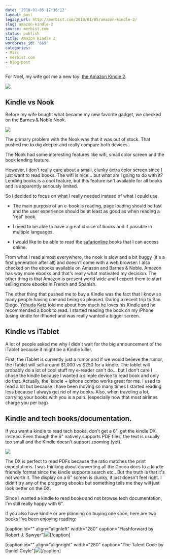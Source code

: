 ```yaml
---
date: '2010-01-05 17:36:12'
layout: post
legacy_url: http://merbist.com/2010/01/05/amazon-kindle-2/
slug: amazon-kindle-2
source: merbist.com
status: publish
title: Amazon Kindle 2
wordpress_id: '669'
categories:
- Misc
- merbist.com
- blog-post
---
```


For Noël, my wife got me a new toy: [the Amazon Kindle 2](http://www.amazon.com/gp/product/B0015T963C?ie=UTF8&tag=merbist-20&linkCode=as2&camp=1789&creative=390957&creativeASIN=B0015T963C).

[![](http://placeholder.apture.com/ph/360x280_AmazonProduct/)](http://www.amazon.com/gp/product/B0015T963C?tag=merbist-20)


## Kindle vs Nook


Before my wife bought what became my new favorite gadget, we checked on the Barnes & Noble Nook.

![](http://farm5.static.flickr.com/4012/4176062087_704a33b9fd_m.jpg)

The primary problem with the Nook was that it was out of stock. That pushed me to dig deeper and really compare both devices.

The Nook had some interesting features like wifi, small color screen and the book lending feature.

However, I don't really care about a small, clunky extra color screen since I just want to read books. The wifi is nice... but what am I going to do with it? Lending books is a cool feature, but this feature isn't available for all books and is apparently seriously limited.

So I decided to focus on what I really needed instead of what I could use.



	
  * The main purpose of an e-book is reading, page loading should be fast and the user experience should be at least as good as when reading a 'real' book.

	
  * I need to be able to have a great choice of books and if possible in multiple languages.

	
  * I would like to be able to read the [safarionline](http://www.safaribooksonline.com/) books that I can access online.


From what I read almost everywhere, the nook is slow and a bit buggy (it's a first generation after all) and doesn't come with a web browser. I also checked on the ebooks available on Amazon and Barnes & Noble. Amazon has way more ebooks and that's really what motivated my decision. The other thing is that Amazon is present world wide and I expect them to start selling more ebooks in French and Spanish.

The other thing that pushed me to buy a Kindle was the fact that I know so many people having one and being so pleased. During a recent trip to San Diego, [Yehuda Katz](http://www.linkedin.com/in/yehudakatz) told me about how much he loves his Kindle and he recommended a book to read. I started reading the book on my iPhone (using kindle for iPhone) and was really wanted a bigger screen.


## Kindle vs iTablet


A lot of people asked me why I didn't wait for the big announcement of the iTablet because it might be a Kindle killer.

First, the iTablet is currently just a rumor and if we would believe the rumor, the iTablet will sell around $1,000 vs $250 for a kindle. The tablet will probably do a lot of cool stuff my e-reader can't do... but I don't care I chose the kindle because I wanted a simple device to read book and only do that. Actually, the  kindle + iphone combo works great for me. I used to read a lot but because I have been moving so many times I started reading less because I always get rid of my books. Also, when traveling a lot, carrying your books with you is a pain. (especially now that most airlines charge you per bag)


## Kindle and tech books/documentation.


If you want a kindle to read tech books, don't get a 6", get the kindle DX instead. Even though the 6" natively supports PDF files, the text is usually too small and the Kindle doesn't support zooming (yet).

[![](http://placeholder.apture.com/ph/360x280_AmazonProduct/)](http://www.amazon.com/gp/product/B0015TCML0?tag=merbist-20)

The DX is perfect to read PDFs because the ratio matches the print expectations. I was thinking about converting all the Cocoa docs to a kindle friendly format since the kindle supports search etc.. But the truth is that it's not worth it. The display on a 6" screen is clunky, it just doesn't feel right. I didn't try any of the pragprog ebooks but something tells me they will just look better on the DX.

Since I wanted a kindle to read books and not browse tech documentation, I'm still really happy with 6".

If you also have kindle or are planning on buying one soon, here are two books I've been enjoying reading:

[caption id="" align="alignleft" width="280" caption="Flashforward by Robert J. Sawyer"][![](http://ecx.images-amazon.com/images/I/51qntNYMMEL._SL500_AA246_PIkin2,BottomRight,-12,34_AA280_SH20_OU01_.jpg)](http://www.amazon.com/Flashforward-ebook/dp/B002NANLCE/ref=sr_1_1?ie=UTF8&s=books&qid=1262741423&sr=8-1-catcorr)[/caption]

[caption id="" align="alignright" width="280" caption="The Talent Code by Daniel Coyle"][![](http://ecx.images-amazon.com/images/I/41CluL6Fo9L._SL500_AA246_PIkin2,BottomRight,-13,34_AA280_SH20_OU01_.jpg)](http://www.amazon.com/Talent-Code-Greatness-Grown-ebook/dp/B0026OR1UK/ref=sr_1_1?ie=UTF8&s=books&qid=1262741566&sr=1-1)[/caption] 
